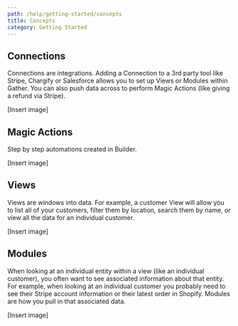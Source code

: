 ```yaml
---
path: /help/getting-started/concepts
title: Concepts
category: Getting Started
---
```

## Connections

Connections are integrations. Adding a Connection to a 3rd party tool like Stripe, Chargify or Salesforce allows you to set up Views or Modules within Gather. You can also push data across to perform Magic Actions (like giving a refund via Stripe).

\[Insert image]

## Magic Actions

Step by step automations created in Builder. 

\[Insert image]

## Views

Views are windows into data. For example, a customer View will allow you to list all of your customers, filter them by location, search them by name, or view all the data for an individual customer.

\[Insert image]

## Modules

When looking at an individual entity within a view (like an individual customer), you often want to see associated information about that entity. For example, when looking at an individual customer you probably need to see their Stripe account information or their latest order in Shopify. Modules are how you pull in that associated data.

\[Insert image]
